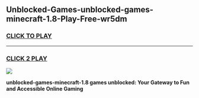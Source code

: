 
## Unblocked-Games-unblocked-games-minecraft-1.8-Play-Free-wr5dm
<h3>
<a href="https://premium76.site?title=unblocked-games-minecraft-1.8&ref=23A">CLICK TO PLAY</a></h3>
<hr>

<h3>
<a href="https://premium76.site?title=unblocked-games-minecraft-1.8&ref=23A">CLICK 2 PLAY</a>
  
</h3>

<a href="https://premium76.site?title=unblocked-games-minecraft-1.8&ref=23A"><img src="https://clearcache.store/games.png"></a>


**unblocked-games-minecraft-1.8 games unblocked: Your Gateway to Fun and Accessible Online Gaming**
